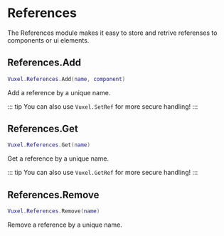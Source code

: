 # References

The References module makes it easy to store and retrive referenses to components or ui elements.

## References.Add

```lua
Vuxel.References.Add(name, component)
```

Add a reference by a unique name.

::: tip
You can also use `Vuxel.SetRef` for more secure handling!
:::

## References.Get

```lua
Vuxel.References.Get(name)
```

Get a reference by a unique name.

::: tip
You can also use `Vuxel.GetRef` for more secure handling!
:::

## References.Remove

```lua
Vuxel.References.Remove(name)
```

Remove a reference by a unique name.
